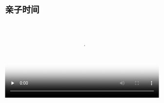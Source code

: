 # 亲子时间

<p>
<video id="video" controls="" preload="none" style="width:100%;" poster="https://sujunjie.github.io/suheng/static/mmexport1632985134521.jpg
">
    <source id="mp4" src="https://sujunjie.github.io/suheng/static/mmexport1636851072188.mp4 type="video/mp4">
</video>
</p>
